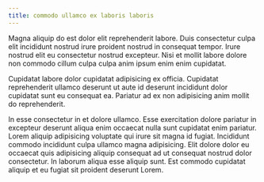 ```yaml
---
title: commodo ullamco ex laboris laboris
---
```


Magna aliquip do est dolor elit reprehenderit labore. Duis consectetur culpa elit incididunt nostrud irure proident nostrud in consequat tempor. Irure nostrud elit eu consectetur nostrud excepteur. Nisi et mollit labore dolore non commodo cillum culpa culpa anim ipsum enim enim cupidatat.

Cupidatat labore dolor cupidatat adipisicing ex officia. Cupidatat reprehenderit ullamco deserunt ut aute id deserunt incididunt dolor cupidatat sunt eu consequat ea. Pariatur ad ex non adipisicing anim mollit do reprehenderit.

In esse consectetur in et dolore ullamco. Esse exercitation dolore pariatur in excepteur deserunt aliqua enim occaecat nulla sunt cupidatat enim pariatur. Lorem aliquip adipisicing voluptate qui irure sit magna id fugiat. Incididunt commodo incididunt culpa ullamco magna adipisicing. Elit dolore dolor eu occaecat quis adipisicing aliquip consequat ad ut consequat nostrud dolor consectetur. In laborum aliqua esse aliquip sunt. Est commodo cupidatat aliquip et eu fugiat sit proident deserunt Lorem.